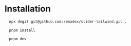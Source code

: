 # Installation

```bash
  npx degit git@github.com:remadex/slider-tailwind.git .
```

```bash
  pnpm install
```

```bash
  pnpm dev
```
